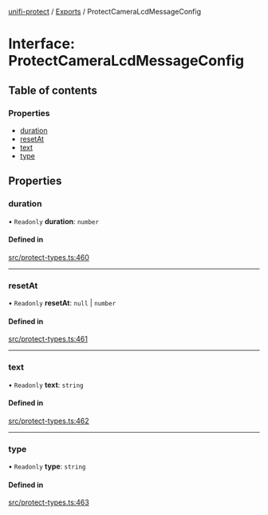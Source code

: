 [unifi-protect](../README.md) / [Exports](../modules.md) / ProtectCameraLcdMessageConfig

# Interface: ProtectCameraLcdMessageConfig

## Table of contents

### Properties

- [duration](ProtectCameraLcdMessageConfig.md#duration)
- [resetAt](ProtectCameraLcdMessageConfig.md#resetat)
- [text](ProtectCameraLcdMessageConfig.md#text)
- [type](ProtectCameraLcdMessageConfig.md#type)

## Properties

### duration

• `Readonly` **duration**: `number`

#### Defined in

[src/protect-types.ts:460](https://github.com/hjdhjd/unifi-protect/blob/a536a5f/src/protect-types.ts#L460)

___

### resetAt

• `Readonly` **resetAt**: ``null`` \| `number`

#### Defined in

[src/protect-types.ts:461](https://github.com/hjdhjd/unifi-protect/blob/a536a5f/src/protect-types.ts#L461)

___

### text

• `Readonly` **text**: `string`

#### Defined in

[src/protect-types.ts:462](https://github.com/hjdhjd/unifi-protect/blob/a536a5f/src/protect-types.ts#L462)

___

### type

• `Readonly` **type**: `string`

#### Defined in

[src/protect-types.ts:463](https://github.com/hjdhjd/unifi-protect/blob/a536a5f/src/protect-types.ts#L463)
